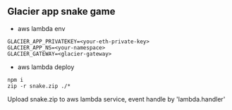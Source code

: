 ## Glacier app snake game

- aws lambda env

```
GLACIER_APP_PRIVATEKEY=<your-eth-private-key>
GLACIER_APP_NS=<your-namespace>
GLACIER_GATEWAY=<glacier-gateway>
```

- aws lambda deploy
```
npm i
zip -r snake.zip ./*
```

Upload snake.zip to aws lambda service, event handle by 'lambda.handler'

